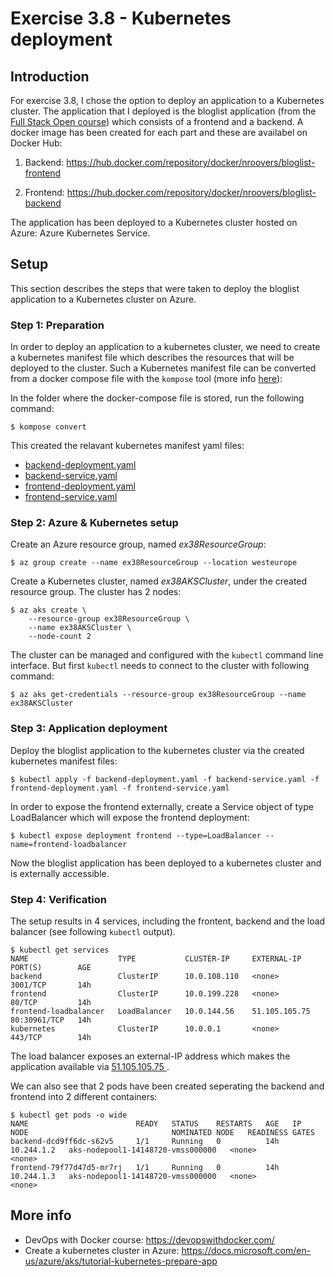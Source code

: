 # Exercise 3.8 - Kubernetes deployment

## Introduction

For exercise 3.8, I chose the option to deploy an application to a Kubernetes cluster. The application that I deployed is the bloglist application (from the [Full Stack Open course](https://fullstackopen.com/en)) which consists of a frontend and a backend. A docker image has been created for each part and these are availabel on Docker Hub:

1. Backend: https://hub.docker.com/repository/docker/nroovers/bloglist-frontend

2. Frontend: https://hub.docker.com/repository/docker/nroovers/bloglist-backend

The application has been deployed to a Kubernetes cluster hosted on Azure: Azure Kubernetes Service.

## Setup

This section describes the steps that were taken to deploy the bloglist application to a Kubernetes cluster on Azure.


### Step 1: Preparation

In order to deploy an application to a kubernetes cluster, we need to create a kubernetes manifest file which describes the resources that will be deployed to the cluster. Such a Kubernetes manifest file can be converted from a docker compose file with the ```kompose``` tool (more info [here](https://kubernetes.io/docs/tasks/configure-pod-container/translate-compose-kubernetes/)):

In the folder where the docker-compose file is stored, run the following command:
```
$ kompose convert
```

This created the relavant kubernetes manifest yaml files:

- [backend-deployment.yaml](/exercise3.8/backend-deployment.yaml)
- [backend-service.yaml](/exercise3.8/backend-service.yaml)
- [frontend-deployment.yaml](/exercise3.8/frontend-deployment.yaml)
- [frontend-service.yaml](/exercise3.8/frontend-service.yaml)



### Step 2: Azure & Kubernetes setup


Create an Azure resource group, named *ex38ResourceGroup*:
```
$ az group create --name ex38ResourceGroup --location westeurope
```

Create a Kubernetes cluster, named *ex38AKSCluster*, under the created resource group. The cluster has 2 nodes:
```
$ az aks create \
    --resource-group ex38ResourceGroup \
    --name ex38AKSCluster \
    --node-count 2
```

The cluster can be managed and configured with the ```kubectl``` command line interface. But first ```kubectl``` needs to connect to the cluster with following command:
```
$ az aks get-credentials --resource-group ex38ResourceGroup --name ex38AKSCluster
```

### Step 3: Application deployment


Deploy the bloglist application to the kubernetes cluster via the created kubernetes manifest files:
```
$ kubectl apply -f backend-deployment.yaml -f backend-service.yaml -f frontend-deployment.yaml -f frontend-service.yaml
```

In order to expose the frontend externally, create a Service object of type LoadBalancer which will expose the frontend deployment:
```
$ kubectl expose deployment frontend --type=LoadBalancer --name=frontend-loadbalancer
```
Now the bloglist application has been deployed to a kubernetes cluster and is externally accessible. 

### Step 4: Verification

The setup results in 4 services, including the frontent, backend and the load balancer (see following ```kubectl``` output). 

```
$ kubectl get services
NAME                    TYPE           CLUSTER-IP     EXTERNAL-IP     PORT(S)        AGE
backend                 ClusterIP      10.0.108.110   <none>          3001/TCP       14h
frontend                ClusterIP      10.0.199.228   <none>          80/TCP         14h
frontend-loadbalancer   LoadBalancer   10.0.144.56    51.105.105.75   80:30961/TCP   14h
kubernetes              ClusterIP      10.0.0.1       <none>          443/TCP        14h
```

The load balancer exposes an external-IP address which makes the application available via [51.105.105.75 ](http://51.105.105.75).


We can also see that 2 pods have been created seperating the backend and frontend into 2 different containers: 

```
$ kubectl get pods -o wide
NAME                        READY   STATUS    RESTARTS   AGE   IP           NODE                                NOMINATED NODE   READINESS GATES
backend-dcd9ff6dc-s62v5     1/1     Running   0          14h   10.244.1.2   aks-nodepool1-14148720-vmss000000   <none>           <none>
frontend-79f77d47d5-mr7rj   1/1     Running   0          14h   10.244.1.3   aks-nodepool1-14148720-vmss000000   <none>           <none>
```


## More info

- DevOps with Docker course: https://devopswithdocker.com/
- Create a kubernetes cluster in Azure: https://docs.microsoft.com/en-us/azure/aks/tutorial-kubernetes-prepare-app
